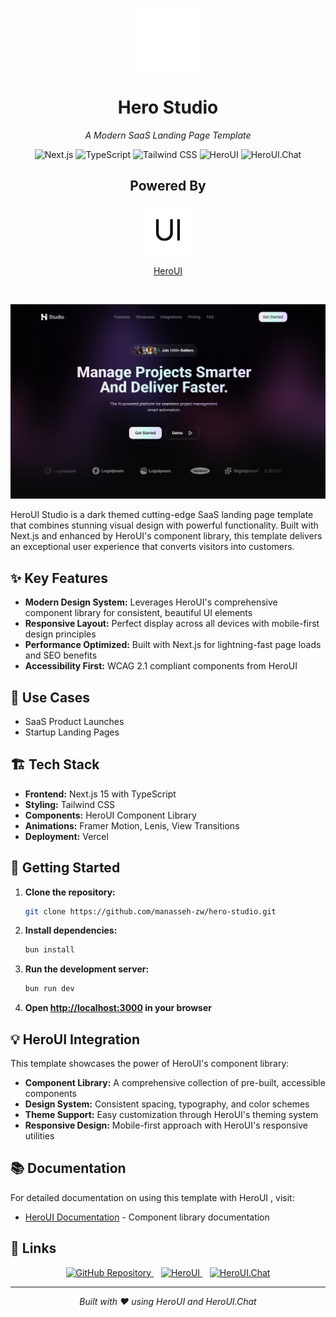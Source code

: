 <p align="center">
  <img src="docs/logo.svg" alt="HeroUI Studio Demo" width="100"/>
</p>

<h1 align="center">Hero Studio</h1>

<p align="center">
  <em>A Modern SaaS Landing Page Template</em>
</p>

<p align="center">
  <img src="https://img.shields.io/badge/Next.js-000000?style=for-the-badge&logo=next.js&logoColor=white" alt="Next.js"/>
  <img src="https://img.shields.io/badge/TypeScript-3178C6?style=for-the-badge&logo=typescript&logoColor=white" alt="TypeScript"/>
  <img src="https://img.shields.io/badge/Tailwind_CSS-38B2AC?style=for-the-badge&logo=tailwind-css&logoColor=white" alt="Tailwind CSS"/>
  <img src="https://img.shields.io/badge/HeroUI-FF6B6B?style=for-the-badge&logo=heroku&logoColor=white" alt="HeroUI"/>
  <img src="https://img.shields.io/badge/HeroUI.Chat-4A90E2?style=for-the-badge&logo=chat&logoColor=white" alt="HeroUI.Chat"/>
</p>

<h2 align="center">Powered By</h2>
<p align="center">
  <img src="docs/heroui.svg" alt="HeroUI Studio Demo" width="80"/>

</p>
<p align="center">
  <a href="https://heroui.dev">HeroUI</a>

</p>

<br>

<p align="center">
  <img src="docs/demo.jpg" alt="HeroUI Studio Demo" width="800"/>
</p>

HeroUI Studio is a dark themed cutting-edge SaaS landing page template that combines stunning visual design with powerful functionality. Built with Next.js and enhanced by HeroUI's component library, this template delivers an exceptional user experience that converts visitors into customers.

## ✨ Key Features

- **Modern Design System:** Leverages HeroUI's comprehensive component library for consistent, beautiful UI elements
- **Responsive Layout:** Perfect display across all devices with mobile-first design principles
- **Performance Optimized:** Built with Next.js for lightning-fast page loads and SEO benefits
- **Accessibility First:** WCAG 2.1 compliant components from HeroUI

## 🎯 Use Cases

- SaaS Product Launches
- Startup Landing Pages

## 🏗️ Tech Stack

- **Frontend:** Next.js 15 with TypeScript
- **Styling:** Tailwind CSS
- **Components:** HeroUI Component Library
- **Animations:** Framer Motion, Lenis, View Transitions
- **Deployment:** Vercel

## 🚀 Getting Started

1. **Clone the repository:**

   ```bash
   git clone https://github.com/manasseh-zw/hero-studio.git
   ```

2. **Install dependencies:**

   ```bash
   bun install
   ```

3. **Run the development server:**

   ```bash
   bun run dev
   ```

4. **Open [http://localhost:3000](http://localhost:3000) in your browser**

## 💡 HeroUI Integration

This template showcases the power of HeroUI's component library:

- **Component Library:** A comprehensive collection of pre-built, accessible components
- **Design System:** Consistent spacing, typography, and color schemes
- **Theme Support:** Easy customization through HeroUI's theming system
- **Responsive Design:** Mobile-first approach with HeroUI's responsive utilities

## 📚 Documentation

For detailed documentation on using this template with HeroUI , visit:

- [HeroUI Documentation](https://heroui.com) - Component library documentation

## 🔗 Links

<div align="center">
  <a href="https://github.com/manasseh-zw/hero-studio">
    <img src="https://img.shields.io/badge/GitHub-181717?style=for-the-badge&logo=github&logoColor=white" alt="GitHub Repository"/>
  </a>&nbsp;&nbsp;
  
  <a href="https://heroui.com">
    <img src="https://img.shields.io/badge/HeroUI-FF6B6B?style=for-the-badge&logo=heroku&logoColor=white" alt="HeroUI"/>
  </a>&nbsp;&nbsp;
  
  <a href="https://heroui.chat">
    <img src="https://img.shields.io/badge/HeroUI.Chat-4A90E2?style=for-the-badge&logo=chat&logoColor=white" alt="HeroUI.Chat"/>
  </a>
</div>

---

<p align="center">
  <em>Built with ❤️ using HeroUI and HeroUI.Chat</em>
</p>
